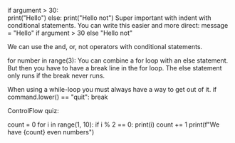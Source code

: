 if argument > 30:   
    print("Hello")
else:
    print("Hello not")
Super important with indent with conditional statements. You can write this easier and more direct: message = "Hello" if argument > 30 else "Hello not"

We can use the and, or, not operators with conditional statements. 

for number in range(3): You can combine a for loop with an else statement. But then you have to have a break line in the for loop. The else statement only runs if the break never runs. 

When using a while-loop you must always have a way to get out of it. 
if command.lower() == "quit":
    break

ControlFlow quiz:

count = 0
for i in range(1, 10):
    if i % 2 == 0:
        print(i)
        count += 1
print(f"We have {count} even numbers")